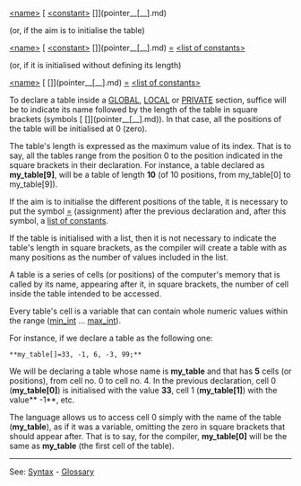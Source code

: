 [&lt;name&gt;](definition_of_a_namedot.md) [[](pointer__[__].md) [&lt;constant&gt;](definition_of_a_constantdot.md) []](pointer__[__].md)

(or, if the aim is to initialise the table)

[&lt;name&gt;](definition_of_a_namedot.md) [[](pointer__[__].md) [&lt;constant&gt;](definition_of_a_constantdot.md) []](pointer__[__].md) [=](equal.md) [&lt;list of constants&gt;](definition_of_a_list_of_constantsdot.md)

(or, if it is initialised without defining its length)

[&lt;name&gt;](definition_of_a_namedot.md) [[](pointer__[__].md) []](pointer__[__].md) [=](equal.md) [&lt;list of constants&gt;](definition_of_a_list_of_constantsdot.md)

To declare a table inside a [GLOBAL](declaration_of_global_datadot.md), [LOCAL](declaration_of_local_datadot.md)
or [PRIVATE](declaration_of_private_datadot.md) section, suffice will be to indicate its name followed by the length of the table in square brackets (symbols [[](pointer__[__].md) []](pointer__[__].md)). In that case, all the positions of the table will be initialised at 0 (zero).

The table's length is expressed as the maximum value of its index. That is to say, all the tables range from the position 0 to the position indicated in the square brackets in their declaration. For instance, a table declared as **my_table[9]**, will be a table of length **10** (of 10 positions, from my_table[0] to my_table[9]).

If the aim is to initialise the different positions of the table, it is necessary to put the symbol [=](equal.md) (assignment) after the previous declaration and, after this symbol, a [list of constants](definition_of_a_list_of_constantsdot.md).

If the table is initialised with a list, then it is not necessary to indicate
the table's length in square brackets, as the compiler will create a table
with as many positions as the number of values included in the list.

A table is a series of cells (or positions) of the computer's memory that is called by its name, appearing after it, in square brackets, the number of cell inside the table intended to be accessed.

Every table's cell is a variable that can contain whole numeric values within the range ([min_int](min_int.md) ... [max_int](max_int.md)).

For instance, if we declare a table as the following one:

    **my_table[]=33, -1, 6, -3, 99;**

We will be declaring a table whose name is **my_table** and that has
**5** cells (or positions), from cell no. 0 to cell no. 4. In the previous declaration, cell 0 (**my_table[0]**) is initialised with the value **33**, cell 1 (**my_table[1]**) with the value** -1**, etc.

The language allows us to access cell 0 simply with the name of the table (**my_table**), as if it was a variable, omitting the zero in square brackets that should appear after. That is to say, for the compiler, **my_table[0]** will be the same as **my_table** (the first cell of the table).

---------------------------------------
See: [Syntax](syntax_of_a_programdot.md) - [Glossary](glossary_of_terms.md)

